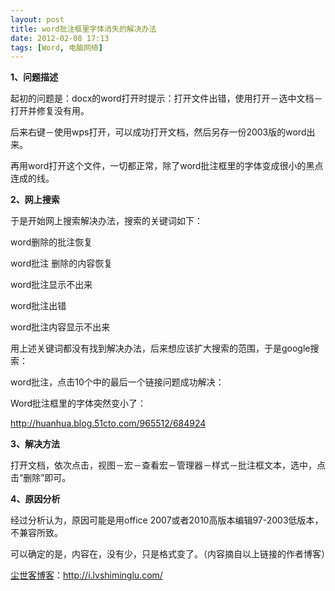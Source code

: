 ```yaml
---
layout: post
title: word批注框里字体消失的解决办法
date: 2012-02-08 17:13
tags: [Word, 电脑网络]
---
```

<strong>1、问题描述</strong>

起初的问题是：docx的word打开时提示：打开文件出错，使用打开－选中文档－打开并修复没有用。

后来右键－使用wps打开，可以成功打开文档，然后另存一份2003版的word出来。

再用word打开这个文件，一切都正常，除了word批注框里的字体变成很小的黑点连成的线。

<strong>2、网上搜索</strong>

于是开始网上搜索解决办法，搜索的关键词如下：

word删除的批注恢复

word批注 删除的内容恢复

word批注显示不出来

word批注出错

word批注内容显示不出来

用上述关键词都没有找到解决办法，后来想应该扩大搜索的范围，于是google搜索：

word批注，点击10个中的最后一个链接问题成功解决：

Word批注框里的字体突然变小了：

<a href="http://huanhua.blog.51cto.com/965512/684924" target="_blank">http://huanhua.blog.51cto.com/965512/684924</a>

<strong>3、解决方法</strong>

打开文档，依次点击，视图－宏－查看宏－管理器－样式－批注框文本，选中，点击“删除”即可。

<strong>4、原因分析</strong>

经过分析认为，原因可能是用office 2007或者2010高版本编辑97-2003低版本，不兼容所致。

可以确定的是，内容在，没有少，只是格式变了。（内容摘自以上链接的作者博客）

<a href="http://i.lvshiminglu.com/">尘世客博客</a>：<a href="http://i.lvshiminglu.com/">http://i.lvshiminglu.com/</a>

